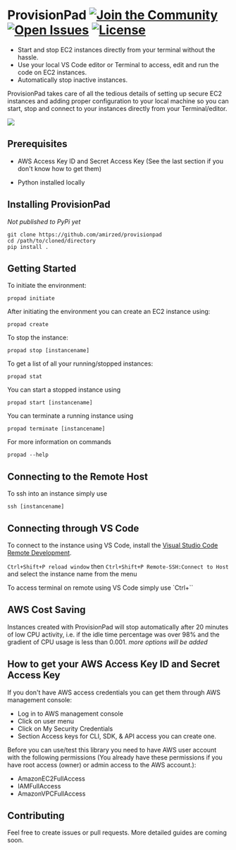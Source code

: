 # ProvisionPad [![Join the Community](https://img.shields.io/badge/Join%20the%20community-blueviolet.svg)](https://spectrum.chat/provisionpad/)  [![Open Issues](https://img.shields.io/github/issues-raw/amirzed/provisionpad.svg)](https://github.com/amirzed/provisionpad/issues) [![License](https://img.shields.io/badge/License-Apache%202.0-blue.svg)](https://github.com/amirzed/provisionpad/blob/master/LICENSE)

- Start and stop EC2 instances directly from your terminal without the hassle. 
- Use your local VS Code editor or Terminal to access, edit and run the code on EC2 instances.
- Automatically stop inactive instances. 

ProvisionPad takes care of all the tedious details of setting up secure EC2 instances and adding proper configuration to your local machine so you can start, stop and connect to your instances directly from your Terminal/editor.

<img src="https://i.ibb.co/Lt6yZh8/propad.png" />


## Prerequisites

- AWS Access Key ID and Secret Access Key (See the last section if you don't know how to get them)

- Python installed locally


## Installing ProvisionPad
*Not published to PyPi yet*

```
git clone https://github.com/amirzed/provisionpad
cd /path/to/cloned/directory
pip install .
```

## Getting Started


To initiate the environment:

```
propad initiate
```

After initiating the environment you can create an EC2 instance using:

```
propad create
```

To stop the instance:
``` 
propad stop [instancename]   
```

To get a list of all your running/stopped instances:
```
propad stat
```

You can start a stopped instance using 

```
propad start [instancename]
```

You can terminate a running instance using 

```
propad terminate [instancename]
```

For more information on commands 

```
propad --help
```

## Connecting to the Remote Host

To ssh into an instance simply use

```
ssh [instancename]
```


## Connecting through VS Code
To connect to the instance using VS Code, install the [Visual Studio Code Remote Development](https://code.visualstudio.com/docs/remote/remote-overview).

`Ctrl+Shift+P reload window` then 
`Ctrl+Shift+P Remote-SSH:Connect to Host` 
and select the instance name from the menu

To access terminal on remote using VS Code simply use `Ctrl+``


## AWS Cost Saving

Instances created with ProvisionPad will stop automatically after 20 minutes 
of low CPU activity, i.e. if the idle time percentage was over 98% and the 
gradient of CPU usage is less than 0.001. *more options will be added*

## How to get your AWS Access Key ID and Secret Access Key

If you don't have AWS access credentials you can get them through AWS management console:

- Log in to AWS management console
- Click on user menu
- Click on My Security Credentials
- Section Access keys for CLI, SDK, & API access you can create one.

Before you can use/test this library you need to have AWS user account with 
the following permissions (You already have these permissions if you have root access 
(owner) or admin access to the AWS account.):

- AmazonEC2FullAccess 
- IAMFullAccess 
- AmazonVPCFullAccess 

## Contributing

Feel free to create issues or pull requests. More detailed guides are coming soon.
